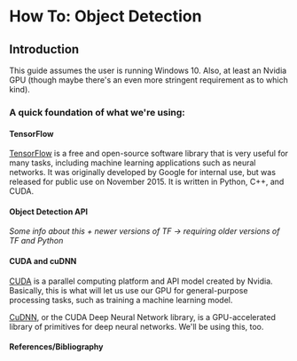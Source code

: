 # How To: Object Detection

## Introduction

This guide assumes the user is running Windows 10.
Also, at least an Nvidia GPU (though maybe there's an even more stringent requirement as to which kind).

### A quick foundation of what we're using:

#### TensorFlow
[TensorFlow](https://en.wikipedia.org/wiki/TensorFlow) is a free and open-source software library that is very useful for many tasks, including machine learning applications such as neural networks. It was originally developed by Google for internal use, but was released for public use on November 2015. It is written in Python, C++, and CUDA.

#### Object Detection API
*Some info about this + newer versions of TF -> requiring older versions of TF and Python*

#### CUDA and cuDNN
[CUDA](https://en.wikipedia.org/wiki/CUDA) is a parallel computing platform and API model created by Nvidia. Basically, this is what will let us use our GPU for general-purpose processing tasks, such as training a machine learning model.

[CuDNN](https://developer.nvidia.com/cudnn), or the CUDA Deep Neural Network library, is a GPU-accelerated library of primitives for deep neural networks. We'll be using this, too.


#### References/Bibliography
